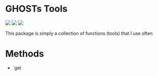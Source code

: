 # GHOSTs Tools

[![](https://img.shields.io/npm/v/ghoststools?label=Latest%20Version&style=for-the-badge&logo=npm&color=informational)](https://www.npmjs.com/package/ghoststools)
[![](https://img.shields.io/static/v1?label=Project%20Creator&message=GHOST&color=informational&style=for-the-badge)](https://ghostdev.xyz)
[![](https://img.shields.io/github/workflow/status/ghostdevv/ghoststools/Test%20Codebase/main?style=for-the-badge)](https://github.com/ghostdevv/ghoststools)

This package is simply a collection of functions (tools) that I use often

# Methods

- `get